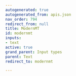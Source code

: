 ```yaml
---
autogenerated: true
autogenerated_from: apis.json
nav_order: 794
redirect_from: null
title: ModernMT
id: modernmt
inputs:
- text
active: true
grand_parent: Input types
parent: Text
redirect_to: modernmt

---
```


